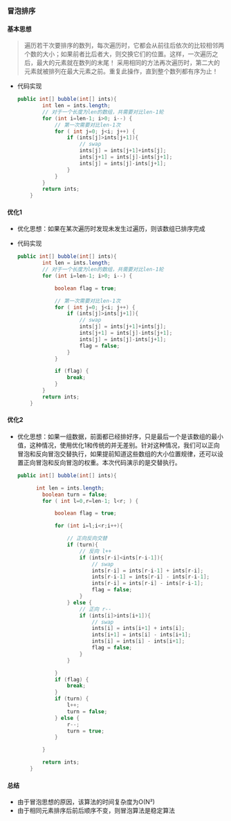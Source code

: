 ### 冒泡排序

#### 基本思想

>  遍历若干次要排序的数列，每次遍历时，它都会从前往后依次的比较相邻两个数的大小；如果前者比后者大，则交换它们的位置。这样，一次遍历之后，最大的元素就在数列的末尾！
> 采用相同的方法再次遍历时，第二大的元素就被排列在最大元素之前。重复此操作，直到整个数列都有序为止！

- 代码实现

  ```java
  public int[] bubble(int[] ints){
          int len = ints.length;
          // 对于一个长度为len的数组，共需要对比len-1轮
          for (int i=len-1; i>0; i--) {
              // 第一次需要对比len-1次
              for ( int j=0; j<i; j++) {
                  if (ints[j]>ints[j+1]){
                      // swap
                      ints[j] = ints[j+1]+ints[j];
                      ints[j+1] = ints[j]-ints[j+1];
                      ints[j] = ints[j]-ints[j+1];
                  }
              }
          }
          return ints;
      }
  ```

#### 优化1

- 优化思想：如果在某次遍历时发现未发生过遍历，则该数组已排序完成

- 代码实现

  ```java
  public int[] bubble(int[] ints){
          int len = ints.length;
          // 对于一个长度为len的数组，共需要对比len-1轮
          for (int i=len-1; i>0; i--) {
  
              boolean flag = true;
  
              // 第一次需要对比len-1次
              for ( int j=0; j<i; j++) {
                  if (ints[j]>ints[j+1]){
                      // swap
                      ints[j] = ints[j+1]+ints[j];
                      ints[j+1] = ints[j]-ints[j+1];
                      ints[j] = ints[j]-ints[j+1];
                      flag = false;
                  }
              }
  
              if (flag) {
                  break;
              }
          }
          return ints;
      }
  ```

#### 优化2

- 优化思想：如果一组数据，前面都已经排好序，只是最后一个是该数组的最小值，这种情况，使用优化1和传统的并无差别。针对这种情况，我们可以正向冒泡和反向冒泡交替执行，如果提前知道这些数组的大小位置规律，还可以设置正向冒泡和反向冒泡的权重。本次代码演示的是交替执行。

  ```java
  public int[] bubble(int[] ints){
  
        int len = ints.length;
          boolean turn = false;
          for ( int l=0,r=len-1; l<r; ) {
  
              boolean flag = true;
  
              for (int i=l;i<r;i++){
  
                  // 正向反向交替
                  if (turn){
                      // 反向 l++
                      if (ints[r-i]<ints[r-i-1]){
                          // swap
                          ints[r-i] = ints[r-i-1] + ints[r-i];
                          ints[r-i-1] = ints[r-i] - ints[r-i-1];
                          ints[r-i] = ints[r-i] - ints[r-i-1];
                          flag = false;
                      }
                  } else {
                      // 正向 r--
                      if (ints[i]>ints[i+1]){
                          // swap
                          ints[i] = ints[i+1] + ints[i];
                          ints[i+1] = ints[i] - ints[i+1];
                          ints[i] = ints[i] - ints[i+1];
                          flag = false;
                      }
                  }
  
              }
              if (flag) {
                  break;
              }
              if (turn) {
                  l++;
                  turn = false;
              } else {
                  r--;
                  turn = true;
              }
  
          }
  
          return ints;
      }
  ```
  

#### 总结

- 由于冒泡思想的原因，该算法的时间复杂度为O(N²)
- 由于相同元素排序后前后顺序不变，则冒泡算法是稳定算法